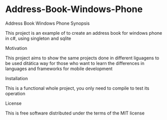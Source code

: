 # Address-Book-Windows-Phone
Address Book Windows Phone
Synopsis

This project is an example of to create an address book for windows phone in c#, using singleton and sqlite

Motivation

This project aims to show the same projects done in different liguagens to be used ditática way for those who want to learn the differences in languages and frameworks for mobile development

Installation

This is a functional whole project, you only need to compile to test its operation

License

This is free software distributed under the terms of the MIT license

